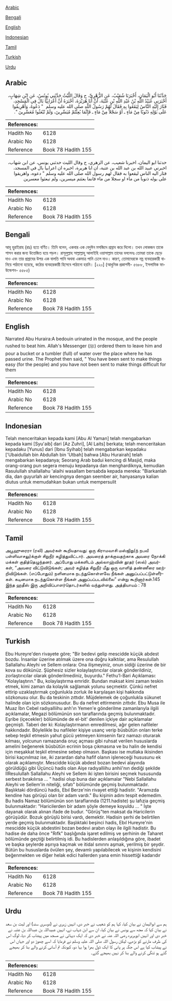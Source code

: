 [Arabic](#arabic)

[Bengali](#bengali)

[English](#english)

[Indonesian](#indonesian)

[Tamil](#tamil)

[Turkish](#turkish)

[Urdu](#urdu)

## Arabic


<div dir="rtl" lang="ar" style={{fontSize:'larger',backgroundColor:'#f8f9fa',padding:20}}>
حَدَّثَنَا أَبُو الْيَمَانِ، أَخْبَرَنَا شُعَيْبٌ، عَنِ الزُّهْرِيِّ، ح وَقَالَ اللَّيْثُ حَدَّثَنِي يُونُسُ، عَنِ ابْنِ شِهَابٍ، أَخْبَرَنِي عُبَيْدُ اللَّهِ بْنُ عَبْدِ اللَّهِ بْنِ عُتْبَةَ، أَنَّ أَبَا هُرَيْرَةَ، أَخْبَرَهُ أَنَّ أَعْرَابِيًّا بَالَ فِي الْمَسْجِدِ، فَثَارَ إِلَيْهِ النَّاسُ لِيَقَعُوا بِهِ فَقَالَ لَهُمْ رَسُولُ اللَّهِ صلى الله عليه وسلم ‏ "‏ دَعُوهُ، وَأَهْرِيقُوا عَلَى بَوْلِهِ ذَنُوبًا مِنْ مَاءٍ ـ أَوْ سَجْلاً مِنْ مَاءٍ ـ فَإِنَّمَا بُعِثْتُمْ مُيَسِّرِينَ، وَلَمْ تُبْعَثُوا مُعَسِّرِينَ ‏"‏‏.‏
</div>
<div style={{backgroundColor:'#f8f9fa',padding:20, marginBottom: 10}}><table> <thead> <tr> <th>References:</th> <th></th> </tr> </thead> <tbody><tr><td>Hadith No</td><td>6128</td></tr><tr><td>Arabic No</td><td>6128</td></tr><tr><td>Reference</td><td>Book 78 Hadith 155</td></tr></tbody></table></div>


<div dir="rtl" lang="ar" style={{fontSize:'larger',backgroundColor:'#f8f9fa',padding:20}}>
حدثنا ابو اليمان، اخبرنا شعيب، عن الزهري، ح وقال الليث حدثني يونس، عن ابن شهاب، اخبرني عبيد الله بن عبد الله بن عتبة، ان ابا هريرة، اخبره ان اعرابيا بال في المسجد، فثار اليه الناس ليقعوا به فقال لهم رسول الله صلى الله عليه وسلم " دعوه، واهريقوا على بوله ذنوبا من ماء او سجلا من ماء فانما بعثتم ميسرين، ولم تبعثوا معسرين
</div>
<div style={{backgroundColor:'#f8f9fa',padding:20, marginBottom: 10}}><table> <thead> <tr> <th>References:</th> <th></th> </tr> </thead> <tbody><tr><td>Hadith No</td><td>6128</td></tr><tr><td>Arabic No</td><td>6128</td></tr><tr><td>Reference</td><td>Book 78 Hadith 155</td></tr></tbody></table></div>

## Bengali


<div dir="ltr" lang="bn" style={{fontSize:'larger',backgroundColor:'#f8f9fa',padding:20}}>
আবূ হুরাইরাহ (রাঃ) হতে বর্ণিত। তিনি বলেন, একবার এক বেদুঈন মসজিদে প্রস্রাব করে দিলো। তখন লোকজন তাকে শাসন করার জন্য উত্তেজিত হয়ে পড়ল। রাসূলুল্লাহ সাল্লাল্লাহু আলাইহি ওয়াসাল্লাম তাদের বললেনঃ তোমরা তাকে ছেড়ে দাও এবং তার প্রস্রাবের উপর এক বালতি পানি অথবা একমাত্র পানি ঢেলে দাও। কারণ, তোমাদেরকে নম্র ব্যবহারকারী বানিয়ে পাঠানো হয়েছে, কঠোর ব্যবহারকারী হিসেবে পাঠানো হয়নি। [২২০] (আধুনিক প্রকাশনী- ৫৬৮৮, ইসলামিক ফাউন্ডেশন- ৫৫৮৫)
</div>
<div style={{backgroundColor:'#f8f9fa',padding:20, marginBottom: 10}}><table> <thead> <tr> <th>References:</th> <th></th> </tr> </thead> <tbody><tr><td>Hadith No</td><td>6128</td></tr><tr><td>Arabic No</td><td>6128</td></tr><tr><td>Reference</td><td>Book 78 Hadith 155</td></tr></tbody></table></div>

## English


<div dir="ltr" lang="en" style={{fontSize:'larger',backgroundColor:'#f8f9fa',padding:20}}>
Narrated Abu Huraira:A bedouin urinated in the mosque, and the people rushed to beat him. Allah's Messenger (ﷺ) ordered them to leave him and pour a bucket or a tumbler (full) of water over the place where he has passed urine. The Prophet then said, " You have been sent to make things easy (for the people) and you have not been sent to make things difficult for them
</div>
<div style={{backgroundColor:'#f8f9fa',padding:20, marginBottom: 10}}><table> <thead> <tr> <th>References:</th> <th></th> </tr> </thead> <tbody><tr><td>Hadith No</td><td>6128</td></tr><tr><td>Arabic No</td><td>6128</td></tr><tr><td>Reference</td><td>Book 78 Hadith 155</td></tr></tbody></table></div>

## Indonesian


<div dir="ltr" lang="id" style={{fontSize:'larger',backgroundColor:'#f8f9fa',padding:20}}>
Telah menceritakan kepada kami [Abu Al Yaman] telah mengabarkan kepada kami [Syu'aib] dari [Az Zuhri], [Al Laits] berkata; telah menceritakan kepadaku [Yunus] dari [Ibnu Syihab] telah mengabarkan kepadaku ['Ubaidullah bin Abdullah bin 'Utbah] bahwa [Abu Hurairah] telah mengabarkan kepadanya; Seorang Arab badui kencing di Masjid, maka orang-orang pun segera menuju kepadanya dan menghardiknya, kemudian Rasulullah shallallahu 'alaihi wasallam bersabda kepada mereka: "Biarkanlah dia, dan guyurlah air kencingnya dengan seember air, hanyasanya kalian diutus untuk memudahkan bukan untuk mempersulit
</div>
<div style={{backgroundColor:'#f8f9fa',padding:20, marginBottom: 10}}><table> <thead> <tr> <th>References:</th> <th></th> </tr> </thead> <tbody><tr><td>Hadith No</td><td>6128</td></tr><tr><td>Arabic No</td><td>6128</td></tr><tr><td>Reference</td><td>Book 78 Hadith 155</td></tr></tbody></table></div>

## Tamil


<div dir="ltr" lang="ta" style={{fontSize:'larger',backgroundColor:'#f8f9fa',padding:20}}>
அபூஹுரைரா (ரலி) அவர்கள் கூறியதாவது: ஒரு கிராமவாசி மஸ்ஜிது(ந் நபவீ பள்ளிவாசலு)க்குள் சிறுநீர் கழித்துவிட்டார். அவரைத் தாக்குவதற்காக அவரை நோக்கி மக்கள் குதித்தெழுந்தனர். அப்போது மக்களிடம் அல்லாஹ்வின் தூதர் (ஸல்) அவர்கள், “அவரை விட்டுவிடுங்கள்; அவர் கழித்த சிறுநீர் மீது ஒரு வாளித் தண்ணீரை ஊற்றிவிடுங்கள். (எப்போதும்) நளினமாக நடந்துகொள்ளவே நீங்கள் அனுப்பப்பட்டுள்ளீர்கள். கடினமாக நடந்துகொள்ள நீங்கள் அனுப்பப்படவில்லை” என்று கூறினார்கள்.145 இந்த ஹதீஸ் இரு அறிவிப்பாளர்தொடர்களில் வந்துள்ளது. அத்தியாயம் : 78
</div>
<div style={{backgroundColor:'#f8f9fa',padding:20, marginBottom: 10}}><table> <thead> <tr> <th>References:</th> <th></th> </tr> </thead> <tbody><tr><td>Hadith No</td><td>6128</td></tr><tr><td>Arabic No</td><td>6128</td></tr><tr><td>Reference</td><td>Book 78 Hadith 155</td></tr></tbody></table></div>

## Turkish


<div dir="ltr" lang="tr" style={{fontSize:'larger',backgroundColor:'#f8f9fa',padding:20}}>
Ebu Hureyre'den rivayete göre; "Bir bedevi gelip mescidde küçük abdest bozdu. İnsanlar üzerine atılmak üzere ona doğru kalktılar, ama Resulullah Sallallahu Aleyhi ve Sellem onlara: Ona ilişmeyiniz, onun sidiği üzerine de bir kova su dökünüz. Şüphesiz sizler kolaylaştırıcılar olarak gönderildiniz, zorlaştırıcılar olarak gönderilmediniz, buyurdu." Fethu’l-Bari Açıklaması: "Kolaylaştırın." Bu, kolaylaştırma emridir. Bundan maksat kimi zaman teskin etmek, kimi zaman da kolaylık sağlamak yolunu seçmektir. Çünkü nefret ettirip uzaklaştırmak çoğunlukla zorluk ile karşılaşan kişi hakkında sözkonusu olur. Bu da teskinin zıttıdır. Müjdelemek de çoğunlukla sükunet halinde olan için sözkonusudur. Bu da nefret ettirmenin zıttıdır. Ebu Musa ile Muaz İbn Cebel radıyalliihu anh'ın Yemen'e gönderilme zamanlarıyla ilgili açıklamalar, Megazi bölümünün son taraflarında geçmiş bulunmaktadır. Eşribe (içecekler) bölümünde de el-bit' denilen içkiye dair açıklamalar geçmişti. Taberi der ki: Kolaylaştırmanın emredilmesi, ağır gelen nafileler hakkındadır. Böylelikle bu nafileler kişiye usanç verip büsbütün onları terke sebep teşkil etmesin yahut gücü yetmeyen kimsenin farz namazı oturarak kılması, yolcunun ramazanda oruç açması gibi ruhsat verilen hususlarda amelini beğenerek büsbütün ecrinin boşa çıkmasına ve bu halin de kendisi için meşakkat teşkil etmesine sebep olmasın. Başkası ise mutlaka ikisinden birisi kaçınılmaz ise, iki zarardan daha hafif olanın işleneceği hususunu ek olarak açıklamıştır. Mescidde küçük abdest bozan bedevi alayında görüldüğü gibi Üçüncü hadis olan Aişe radıyalliihu anhii'nın dediği şekilde IIResulullah Sallallahu Aleyhi ve Sellem iki işten birisini seçmek hususunda serbest bırakılırsa ... " hadisi olup buna dair açıklamalar "Nebi Sallallahu Aleyhi ve Sellem'in niteliği, sıfatı" bölümünde geçmiş bulunmaktadır. Başlıktaki dördüncü hadis, Ebıl Berze'nin rivayet ettiği hadistir. "Aramızda kendine has görüşü olan bir adam vardı." Bu kişinin adını tespit edemedim. Bu hadis Namaz bölümünün son taraflarında (1211.hadiste) şu lafızia geçmiş bulunmaktadır: "Haricilerden bir adam şöyle demeye koyuldu ... " İşte dayanak olarak alınan ifade de budur. "Görüş"ten maksat da Haricilerin görüşüdür. Bozuk görüşlü birisi vardı, demektir. Hadisin şerhi de belirtilen yerde geçmiş bulunmaktadır. Başlıktaki beşinci hadis, Ebıl Hureyre'nin mescidde küçük abdestini bozan bedevi arabın olayı ile ilgili hadistir. Bu hadise de daha önce "Rıfk" başlığında işaret edilmiş ve şerhinin de Taharet bölümünde geçtiği belirtilmiş idi. Bu hadislerden anlaşıldığına göre, ibadet ve başka şeylerde aşırıya kaçmak ve itidal sınırını aşmak, yerilmiş bir şeydir. Bütün bu hususlarda övülen şey, devamlı yapılabilecek ve kişinin kendisini beğenmekten ve diğer helak edici hallerden yana emin hissettiği kadarıdır
</div>
<div style={{backgroundColor:'#f8f9fa',padding:20, marginBottom: 10}}><table> <thead> <tr> <th>References:</th> <th></th> </tr> </thead> <tbody><tr><td>Hadith No</td><td>6128</td></tr><tr><td>Arabic No</td><td>6128</td></tr><tr><td>Reference</td><td>Book 78 Hadith 155</td></tr></tbody></table></div>

## Urdu


<div dir="rtl" lang="ur" style={{fontSize:'larger',backgroundColor:'#f8f9fa',padding:20}}>
ہم سے ابوالیمان نے بیان کیا، کہا ہم کو شعیب نے خبر دی، انہیں زہری نے (دوسری سند) اور لیث بن سعد نے بیان کیا کہ مجھ سے یونس نے بیان کیا، ان سے ابن شہاب نے، انہیں عبیداللہ بن عبداللہ بن عتبہ نے خبر دی اور انہیں ابوہریرہ رضی اللہ عنہ نے خبر دی کہ ایک دیہاتی نے مسجد میں پیشاب کر دیا، لوگ اس کی طرف مارنے کو بڑھے، لیکن رسول اللہ صلی اللہ علیہ وسلم نے فرمایا کہ اسے چھوڑ دو اور جہاں اس نے پیشاب کیا ہے اس جگہ پر پانی کا ایک ڈول بھرا ہوا بہا دو، کیونکہ تم آسانی کرنے والے بنا کر بھیجے گئے ہو تنگی کرنے والے بنا کر نہیں بھیجے گئے۔
</div>
<div style={{backgroundColor:'#f8f9fa',padding:20, marginBottom: 10}}><table> <thead> <tr> <th>References:</th> <th></th> </tr> </thead> <tbody><tr><td>Hadith No</td><td>6128</td></tr><tr><td>Arabic No</td><td>6128</td></tr><tr><td>Reference</td><td>Book 78 Hadith 155</td></tr></tbody></table></div>